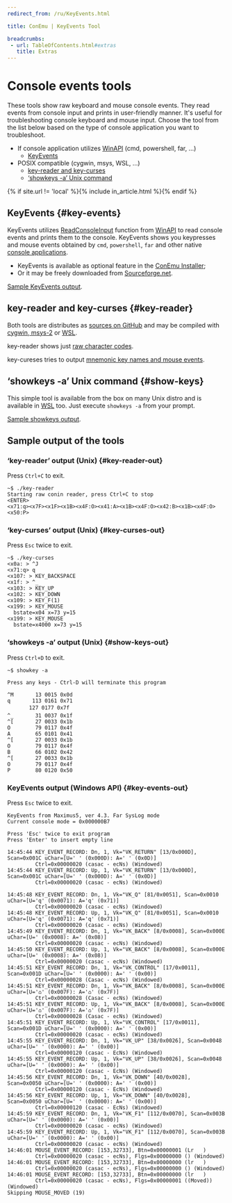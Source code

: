 ```yaml
---
redirect_from: /ru/KeyEvents.html

title: ConEmu | KeyEvents Tool

breadcrumbs:
 - url: TableOfContents.html#extras
   title: Extras
---
```


# Console events tools

These tools show raw keyboard and mouse console events.
They read events from console input and prints in user-friendly manner.
It's useful for troubleshooting console keyboard and mouse input.
Choose the tool from the list below based on the type of console application
you want to troubleshoot.

* If console application utilizes [WinAPI](WinApi.html) (cmd, powershell, far, ...)
  * [KeyEvents](#key-events)
* POSIX compatible (cygwin, msys, WSL, ...)
  * [key-reader and key-curses](#key-reader)
  * [‘showkeys -a’ Unix command](#show-keys)

{% if site.url != 'local' %}{% include in_article.html %}{% endif %}


## KeyEvents  {#key-events}

KeyEvents utilizes [ReadConsoleInput](https://msdn.microsoft.com/en-us/library/windows/desktop/ms684961%28v=vs.85%29.aspx)
function from [WinAPI](WinApi.html) to read console events and prints them to the console.
KeyEvents shows you keypresses and mouse events obtained by `cmd`, `powershell`, `far`
and other native [console applications](ConsoleApplication.html).

* KeyEvents is available as optional feature in the [ConEmu Installer](VersionComparison.html#installer);
* Or it may be freely downloaded from [Sourceforge.net](https://sourceforge.net/projects/conemu/files/Tools/).

[Sample KeyEvents output](#key-events-out).


## key-reader and key-curses  {#key-reader}

Both tools are distributes as [sources on GitHub](https://github.com/Maximus5/key-reader)
and may be compiled with [cygwin, msys-2](CygwinMsys.html) or [WSL](BashOnWindows.html).

key-reader shows just [raw character codes](#key-reader-out).

key-cureses tries to output [mnemonic key names and mouse events](#key-curses-out).


## ‘showkeys -a’ Unix command  {#show-keys}

This simple tool is available from the box on many Unix distro
and is available in [WSL](BashOnWindows.html) too.
Just execute `showkeys -a` from your prompt.

[Sample showkeys output](#show-keys-out).
  

## Sample output of the tools

### ‘key-reader’ output (Unix)  {#key-reader-out}

Press `Ctrl+C` to exit.

~~~
~$ ./key-reader
Starting raw conin reader, press Ctrl+C to stop
<ENTER>
<x71:q><x7F><x1F><x1B><x4F:O><x41:A><x1B><x4F:O><x42:B><x1B><x4F:O><x50:P>
~~~


### ‘key-curses’ output (Unix)  {#key-curses-out}

Press `Esc` twice to exit.

~~~
~$ ./key-curses
<x0a: > ^J
<x71:q> q
<x107: > KEY_BACKSPACE
<x1f: > ^_
<x103: > KEY_UP
<x102: > KEY_DOWN
<x109: > KEY_F(1)
<x199: > KEY_MOUSE
  bstate=x04 x=73 y=15
<x199: > KEY_MOUSE
  bstate=x4000 x=73 y=15
~~~


### ‘showkeys -a’ output (Unix)  {#show-keys-out}

Press `Ctrl+D` to exit.

~~~
~$ showkey -a

Press any keys - Ctrl-D will terminate this program

^M       13 0015 0x0d
q       113 0161 0x71
       127 0177 0x7f
^_       31 0037 0x1f
^[       27 0033 0x1b
O        79 0117 0x4f
A        65 0101 0x41
^[       27 0033 0x1b
O        79 0117 0x4f
B        66 0102 0x42
^[       27 0033 0x1b
O        79 0117 0x4f
P        80 0120 0x50
~~~

### KeyEvents output (Windows API)  {#key-events-out}

Press `Esc` twice to exit.

~~~
KeyEvents from Maximus5, ver 4.3. Far SysLog mode
Current console mode = 0x000000B7

Press 'Esc' twice to exit program
Press 'Enter' to insert empty line

14:45:44 KEY_EVENT_RECORD: Dn, 1, Vk="VK_RETURN" [13/0x000D], Scan=0x001C uChar=[U=' ' (0x000D): A=' ' (0x0D)]
         Ctrl=0x00000020 (casac - ecNs) (Windowed)
14:45:44 KEY_EVENT_RECORD: Up, 1, Vk="VK_RETURN" [13/0x000D], Scan=0x001C uChar=[U=' ' (0x000D): A=' ' (0x0D)]
         Ctrl=0x00000020 (casac - ecNs) (Windowed)

14:45:48 KEY_EVENT_RECORD: Dn, 1, Vk="VK_Q" [81/0x0051], Scan=0x0010 uChar=[U='q' (0x0071): A='q' (0x71)]
         Ctrl=0x00000020 (casac - ecNs) (Windowed)
14:45:48 KEY_EVENT_RECORD: Up, 1, Vk="VK_Q" [81/0x0051], Scan=0x0010 uChar=[U='q' (0x0071): A='q' (0x71)]
         Ctrl=0x00000020 (casac - ecNs) (Windowed)
14:45:49 KEY_EVENT_RECORD: Dn, 1, Vk="VK_BACK" [8/0x0008], Scan=0x000E uChar=[U=' (0x0008): A=' (0x08)]
         Ctrl=0x00000020 (casac - ecNs) (Windowed)
14:45:50 KEY_EVENT_RECORD: Up, 1, Vk="VK_BACK" [8/0x0008], Scan=0x000E uChar=[U=' (0x0008): A=' (0x08)]
         Ctrl=0x00000020 (casac - ecNs) (Windowed)
14:45:51 KEY_EVENT_RECORD: Dn, 1, Vk="VK_CONTROL" [17/0x0011], Scan=0x001D uChar=[U=' ' (0x0000): A=' ' (0x00)]
         Ctrl=0x00000028 (Casac - ecNs) (Windowed)
14:45:51 KEY_EVENT_RECORD: Dn, 1, Vk="VK_BACK" [8/0x0008], Scan=0x000E uChar=[U='⌂' (0x007F): A='⌂' (0x7F)]
         Ctrl=0x00000028 (Casac - ecNs) (Windowed)
14:45:51 KEY_EVENT_RECORD: Up, 1, Vk="VK_BACK" [8/0x0008], Scan=0x000E uChar=[U='⌂' (0x007F): A='⌂' (0x7F)]
         Ctrl=0x00000028 (Casac - ecNs) (Windowed)
14:45:51 KEY_EVENT_RECORD: Up, 1, Vk="VK_CONTROL" [17/0x0011], Scan=0x001D uChar=[U=' ' (0x0000): A=' ' (0x00)]
         Ctrl=0x00000020 (casac - ecNs) (Windowed)
14:45:55 KEY_EVENT_RECORD: Dn, 1, Vk="VK_UP" [38/0x0026], Scan=0x0048 uChar=[U=' ' (0x0000): A=' ' (0x00)]
         Ctrl=0x00000120 (casac - EcNs) (Windowed)
14:45:55 KEY_EVENT_RECORD: Up, 1, Vk="VK_UP" [38/0x0026], Scan=0x0048 uChar=[U=' ' (0x0000): A=' ' (0x00)]
         Ctrl=0x00000120 (casac - EcNs) (Windowed)
14:45:56 KEY_EVENT_RECORD: Dn, 1, Vk="VK_DOWN" [40/0x0028], Scan=0x0050 uChar=[U=' ' (0x0000): A=' ' (0x00)]
         Ctrl=0x00000120 (casac - EcNs) (Windowed)
14:45:56 KEY_EVENT_RECORD: Up, 1, Vk="VK_DOWN" [40/0x0028], Scan=0x0050 uChar=[U=' ' (0x0000): A=' ' (0x00)]
         Ctrl=0x00000120 (casac - EcNs) (Windowed)
14:45:59 KEY_EVENT_RECORD: Dn, 1, Vk="VK_F1" [112/0x0070], Scan=0x003B uChar=[U=' ' (0x0000): A=' ' (0x00)]
         Ctrl=0x00000020 (casac - ecNs) (Windowed)
14:45:59 KEY_EVENT_RECORD: Up, 1, Vk="VK_F1" [112/0x0070], Scan=0x003B uChar=[U=' ' (0x0000): A=' ' (0x00)]
         Ctrl=0x00000020 (casac - ecNs) (Windowed)
14:46:01 MOUSE_EVENT_RECORD: [153,32733], Btn=0x00000001 (Lr   )
         Ctrl=0x00000020 (casac - ecNs), Flgs=0x00000000 () (Windowed)
14:46:01 MOUSE_EVENT_RECORD: [153,32733], Btn=0x00000000 (lr   )
         Ctrl=0x00000020 (casac - ecNs), Flgs=0x00000000 () (Windowed)
14:46:01 MOUSE_EVENT_RECORD: [153,32733], Btn=0x00000000 (lr   )
         Ctrl=0x00000020 (casac - ecNs), Flgs=0x00000001 ((Moved)) (Windowed)
Skipping MOUSE_MOVED (19)
~~~
